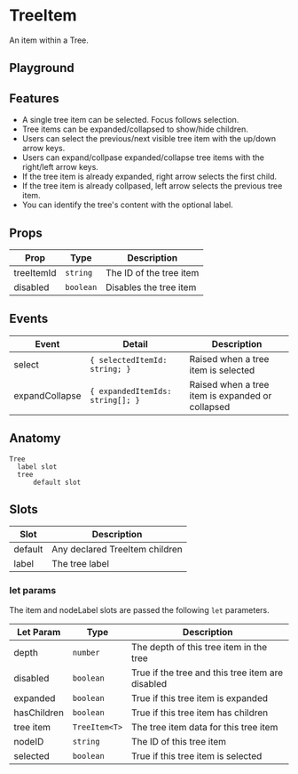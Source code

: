 <script>
    import Playground from './TreeItemPlayground.svelte';
</script>

# TreeItem

An item within a Tree.

## Playground

<Playground />

## Features

- A single tree item can be selected. Focus follows selection.
- Tree items can be expanded/collapsed to show/hide children.
- Users can select the previous/next visible tree item with the up/down arrow keys.
- Users can expand/collpase expanded/collapse tree items with the right/left arrow keys.
- If the tree item is already expanded, right arrow selects the first child.
- If the tree item is already collpased, left arrow selects the previous tree item.
- You can identify the tree's content with the optional label.

## Props

| Prop       | Type      | Description             |
| ---------- | --------- | ----------------------- |
| treeItemId | `string`  | The ID of the tree item |
| disabled   | `boolean` | Disables the tree item  |

## Events

| Event          | Detail                           | Description                                      |
| -------------- | -------------------------------- | ------------------------------------------------ |
| select         | `{ selectedItemId: string; }`    | Raised when a tree item is selected              |
| expandCollapse | `{ expandedItemIds: string[]; }` | Raised when a tree item is expanded or collapsed |

## Anatomy

```
Tree
  label slot
  tree
      default slot
```

## Slots

| Slot    | Description                    |
| ------- | ------------------------------ |
| default | Any declared TreeItem children |
| label   | The tree label                 |

### let params

The item and nodeLabel slots are passed the following `let` parameters.

| Let Param   | Type          | Description                                      |
| ----------- | ------------- | ------------------------------------------------ |
| depth       | `number`      | The depth of this tree item in the tree          |
| disabled    | `boolean`     | True if the tree and this tree item are disabled |
| expanded    | `boolean`     | True if this tree item is expanded               |
| hasChildren | `boolean`     | True if this tree item has children              |
| tree item   | `TreeItem<T>` | The tree item data for this tree item            |
| nodeID      | `string`      | The ID of this tree item                         |
| selected    | `boolean`     | True if this tree item is selected               |
